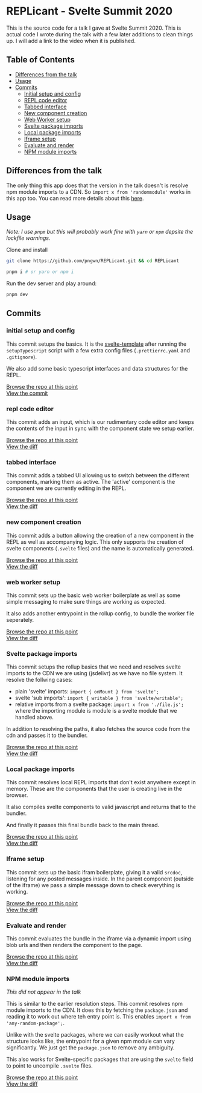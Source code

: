 # REPLicant - Svelte Summit 2020

This is the source code for a talk I gave at Svelte Summit 2020. This is actual code I wrote during the talk with a few later additions to clean things up. I will add a link to the video when it is published.

## Table of Contents

- [Differences from the talk](#differences-from-the-talk)
- [Usage](#usage)
- [Commits](#commits)
  - [Initial setup and config](#initial-setup-and-config)
  - [REPL code editor](#repl-code-editor)
  - [Tabbed interface](#tabbed-interface)
  - [New component creation](#new-component-creation)
  - [Web Worker setup](#web-worker-setup)
  - [Svelte package imports](#svelte-package-imports)
  - [Local package imports](#local-package-imports)
  - [Iframe setup](#iframe-setup)
  - [Evaluate and render](#evaluate-and-render)
  - [NPM module imports](#npm-module-imports)

## Differences from the talk

The only thing this app does that the version in the talk doesn't is resolve npm module imports to a CDN. So `import x from 'randommodule'` works in this app too. You can read more details about this [here](#npm-module-imports).

## Usage

_Note: I use `pnpm` but this will probably work fine with `yarn` or `npm` depsite the lockfile warnings._

Clone and install

```bash
git clone https://github.com/pngwn/REPLicant.git && cd REPLicant

pnpm i # or yarn or npm i
```

Run the dev server and play around:

```bash
pnpm dev
```

## Commits

### initial setup and config

This commit setups the basics. It is the [svelte-template]() after running the `setupTypescript` script with a few extra config files (`.prettierrc.yaml` and `.gitignore`).

We also add some basic typescript interfaces and data structures for the REPL.

[Browse the repo at this point](https://github.com/pngwn/REPLicant/tree/534b9fe0527fc14c58a7551a9a8196c4468a1040)\
[View the commit](https://github.com/pngwn/REPLicant/commit/534b9fe0527fc14c58a7551a9a8196c4468a1040)

### repl code editor

This commit adds an input, which is our rudimentary code editor and keeps the contents of the input in sync with the component state we setup earlier.

[Browse the repo at this point](https://github.com/pngwn/REPLicant/tree/a26696c2ce634979d9481fa36b44d1529d7f6890)\
[View the diff](https://github.com/pngwn/REPLicant/commit/a26696c2ce634979d9481fa36b44d1529d7f6890)

### tabbed interface

This commit adds a tabbed UI allowing us to switch between the different components, marking them as active. The 'active' component is the component we are currently editing in the REPL.

[Browse the repo at this point](https://github.com/pngwn/REPLicant/tree/f87252385b84b84daa7534353c04d8665dd32b60)\
[View the diff](https://github.com/pngwn/REPLicant/commit/f87252385b84b84daa7534353c04d8665dd32b60)

### new component creation

This commit adds a button allowing the creation of a new component in the REPL as well as accompanying logic. This only supports the creation of svelte components (`.svelte` files) and the name is automatically generated.

[Browse the repo at this point](https://github.com/pngwn/REPLicant/tree/fd783d86fefdf85847b2805d57887c569fa677ac)\
[View the diff](https://github.com/pngwn/REPLicant/commit/fd783d86fefdf85847b2805d57887c569fa677ac)

### web worker setup

This commit sets up the basic web worker boilerplate as well as some simple messaging to make sure things are working as expected.

It also adds another entrypoint in the rollup config, to bundle the worker file seperately.

[Browse the repo at this point](https://github.com/pngwn/REPLicant/tree/abd59742d41d68618d9b61945711429ae70b7515)\
[View the diff](https://github.com/pngwn/REPLicant/commit/abd59742d41d68618d9b61945711429ae70b7515)

### Svelte package imports

This commit setups the rollup basics that we need and resolves svelte imports to the CDN we are using (jsdelivr) as we have no file system. It resolve the follwing cases:

- plain 'svelte' imports: `import { onMount } from 'svelte';`
- svelte 'sub imports': `import { writable } from 'svelte/writable';`
- relative imports from a svelte package: `import x from './file.js';` where the importing module is module is a svelte module that we handled above.

In addition to resolving the paths, it also fetches the source code from the cdn and passes it to the bundler.

[Browse the repo at this point](https://github.com/pngwn/REPLicant/tree/1899a92812683bd12f3063ee51dae7f9f2795e15)\
[View the diff](https://github.com/pngwn/REPLicant/commit/1899a92812683bd12f3063ee51dae7f9f2795e15)

### Local package imports

This commit resolves local REPL imports that don't exist anywhere except in memory. These are the components that the user is creating live in the browser.

It also compiles svelte components to valid javascript and returns that to the bundler.

And finally it passes this final bundle back to the main thread.

[Browse the repo at this point](https://github.com/pngwn/REPLicant/tree/28f54dbd8af541374427b61d643b1729b88a4dad)\
[View the diff](https://github.com/pngwn/REPLicant/commit/28f54dbd8af541374427b61d643b1729b88a4dad)

### Iframe setup

This commit sets up the basic ifram boilerplate, giving it a valid `srcdoc`, listening for any posted messages inside. In the parent component (outside of the iframe) we pass a simple message down to check everything is working.

[Browse the repo at this point](https://github.com/pngwn/REPLicant/tree/e0362b500ee191c68aec9b9a0fa1c7f5fc3b8465)\
[View the diff](https://github.com/pngwn/REPLicant/commit/e0362b500ee191c68aec9b9a0fa1c7f5fc3b8465)

### Evaluate and render

This commit evaluates the bundle in the iframe via a dynamic import using blob urls and then renders the component to the page.

[Browse the repo at this point](https://github.com/pngwn/REPLicant/tree/9709717a52577d050a7eec5a53ba6c6ddbaf5196)\
[View the diff](https://github.com/pngwn/REPLicant/commit/9709717a52577d050a7eec5a53ba6c6ddbaf5196)

### NPM module imports

_This did not appear in the talk_

This is similar to the earlier resolution steps. This commit resolves npm module imports to the CDN. It does this by fetching the `package.json` and reading it to work out where teh entry point is. This enables `import x from 'any-random-package';`.

Unlike with the svelte packages, where we can easily workout what the structure looks like, the entrypoint for a given npm module can vary significantly. We just get the `package.json` to remove any ambiguity.

This also works for Svelte-specific packages that are using the `svelte` field to point to uncompile `.svelte` files.

[Browse the repo at this point](https://github.com/pngwn/REPLicant/tree/adc1028989503ace1cac410df2b5cfbc4b46f488)\
[View the diff](https://github.com/pngwn/REPLicant/commit/adc1028989503ace1cac410df2b5cfbc4b46f488)
